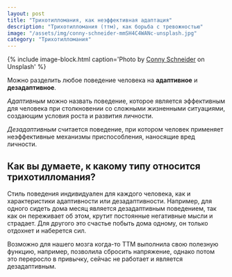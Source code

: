 ```yaml
---
layout: post
title: "Трихотилломания, как неэффективная адаптация"
description: "Трихотилломания (ттм), как борьба с тревожностью"
image: "/assets/img/conny-schneider-mmSH4C4WANc-unsplash.jpg"
category: "Трихотилломания"
---
```


{% include image-block.html
caption='Photo by <a href="https://unsplash.com/@choys_" rel="nofollow" >Conny Schneider</a> on Unsplash'
%}

Можно разделить любое поведение человека на **адаптивное** и **дезадаптивное**.

*Адаптивным* можно назвать поведение, которое является 
эффективным для человека при столкновении со сложными жизненными ситуациями, 
создающим условия роста и развития личности.

*Дезадаптивным* считается поведение, при котором человек применяет неэффективные механизмы 
приспособления, наносящие вред личности.

## Как вы думаете, к какому типу относится трихотилломания?

Стиль поведения индивидуален для каждого человека, как и характеристики 
адаптивности или дезадаптивности. Например, для одного сидеть дома месяц 
является дезадаптивным поведением, так как он переживает об этом, крутит постоянные негативные мысли и страдает.
Для другого это счастье побыть дома одному, он только отдохнет и наберется сил.

Возможно для нашего мозга когда-то ТТМ выполнила свою полезную функцию, например, 
позволила сбросить напряжение, однако потом это переросло в привычку, сейчас не работает и является дезадаптивным.
